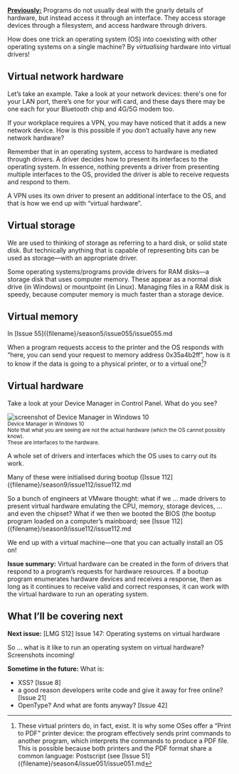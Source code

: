 [**Previously:**](https://buttondown.email/laymansguide/archive/) Programs do not usually deal with the gnarly details of hardware, but instead access it through an interface. They access storage devices through a filesystem, and access hardware through drivers.

How does one trick an operating system (OS) into coexisting with other operating systems on a single machine? By _virtualising_ hardware into virtual drivers!

## Virtual network hardware

Let’s take an example. Take a look at your network devices: there's one for your LAN port, there’s one for your wifi card, and these days there may be one each for your Bluetooth chip and 4G/5G modem too.

If your workplace requires a VPN, you may have noticed that it adds a new network device. How is this possible if you don’t actually have any new network hardware?

Remember that in an operating system, access to hardware is mediated through drivers. A driver decides how to present its interfaces to the operating system. In essence, nothing prevents a driver from presenting multiple interfaces to the OS, provided the driver is able to receive requests and respond to them.

A VPN uses its own driver to present an additional interface to the OS, and that is how we end up with “virtual hardware”.

## Virtual storage

We are used to thinking of storage as referring to a hard disk, or solid state disk. But technically anything that is capable of representing bits can be used as storage—with an appropriate driver.

Some operating systems/programs provide drivers for RAM disks—a storage disk that uses computer memory. These appear as a normal disk drive (in Windows) or mountpoint (in Linux). Managing files in a RAM disk is speedy, because computer memory is much faster than a storage device.

## Virtual memory

In [Issue 55]({filename}/season5/issue055/issue055.md

When a program requests access to the printer and the OS responds with “here, you can send your request to memory address 0x35a4b2ff”, how is it to know if the data is going to a physical printer, or to a virtual one[^1]?

[^1]: These virtual printers do, in fact, exist. It is why some OSes offer a “Print to PDF” printer device: the program effectively sends print commands to another program, which interprets the commands to produce a PDF file. This is possible because both printers and the PDF format share a common language: Postscript (see [Issue 51]({filename}/season4/issue051/issue051.md

## Virtual hardware

Take a look at your Device Manager in Control Panel. What do you see?

![screenshot of Device Manager in Windows 10]({attach}issue146_01.jpg)  
<small>Device Manager in Windows 10  
Note that what you are seeing are not the actual hardware (which the OS cannot possibly know).  
These are interfaces to the hardware.</small>

A whole set of drivers and interfaces which the OS uses to carry out its work.

Many of these were initialised during bootup ([Issue 112]({filename}/season9/issue112/issue112.md

So a bunch of engineers at VMware thought: what if we ... made drivers to present virtual hardware emulating the CPU, memory, storage devices, ... and even the chipset? What if we then we booted the BIOS (the bootup program loaded on a computer’s mainboard; see [Issue 112]({filename}/season9/issue112/issue112.md

We end up with a virtual machine—one that you can actually install an OS on!

**Issue summary:** Virtual hardware can be created in the form of drivers that respond to a program’s requests for hardware resources. If a bootup program enumerates hardware devices and receives a response, then as long as it continues to receive valid and correct responses, it can work with the virtual hardware to run an operating system.

## What I’ll be covering next

**Next issue:** [LMG S12] Issue 147: Operating systems on virtual hardware

So ... what is it like to run an operating system on virtual hardware? Screenshots incoming!

**Sometime in the future:** What is:

- XSS? [Issue 8]
- a good reason developers write code and give it away for free online? [Issue 21]
- OpenType? And what are fonts anyway? [Issue 42]
